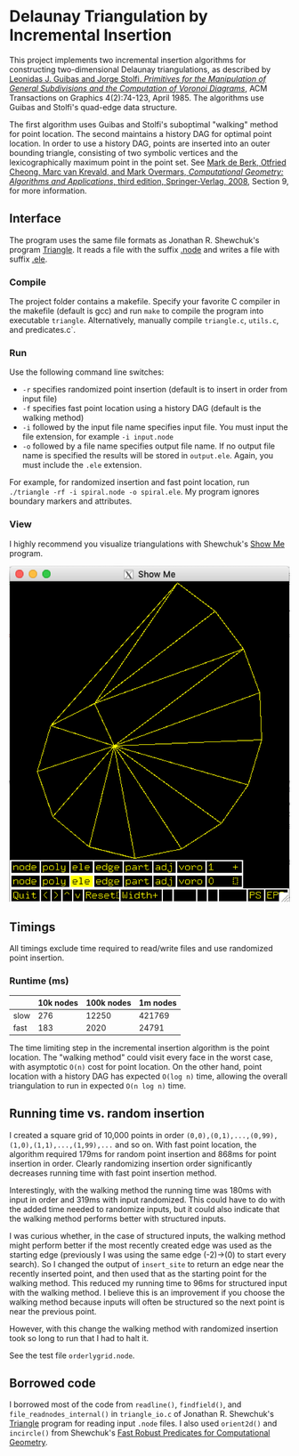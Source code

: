 # Delaunay Triangulation by Incremental Insertion
This project implements two incremental insertion algorithms for constructing two-dimensional Delaunay triangulations, as described by [Leonidas J. Guibas and Jorge Stolfi, *Primitives for the Manipulation of General Subdivisions and the Computation of Voronoi Diagrams*](https://portal.acm.org/citation.cfm?doid=282918.282923), ACM Transactions on Graphics 4(2):74-123, April 1985. The algorithms use Guibas and Stolfi's quad-edge data structure. 

The first algorithm uses Guibas and Stolfi's suboptimal "walking" method for point location. The second maintains a history DAG for optimal point location. In order to use a history DAG, points are inserted into an outer bounding triangle, consisting of two symbolic vertices and the lexicographically maximum point in the point set. See [Mark de Berk, Otfried Cheong, Marc van Krevald, and Mark Overmars, *Computational Geometry: Algorithms and Applications*, third edition, Springer-Verlag, 2008](http://www.cs.uu.nl/geobook/), Section 9, for more information.
## Interface
The program uses the same file formats as Jonathan R. Shewchuk's program [Triangle](https://www.cs.cmu.edu/~quake/triangle.html). It reads a file with the suffix [.node](https://www.cs.cmu.edu/~quake/triangle.node.html) and writes a file with suffix [.ele](https://www.cs.cmu.edu/~quake/triangle.ele.html). 
### Compile
The project folder contains a makefile. Specify your favorite C compiler in the makefile (default is gcc) and run `make` to compile the program into executable `triangle`. Alternatively, manually compile `triangle.c`, `utils.c`, and predicates.c`. 
### Run
Use the following command line switches:
* `-r` specifies randomized point insertion (default is to insert in order from input file)
* `-f` specifies fast point location using a history DAG (default is the walking method)
* `-i` followed by the input file name specifies input file. You must input the file extension, for example `-i input.node`
* `-o` followed by a file name specifies output file name. If no output file name is specified the results will be stored in `output.ele`. Again, you must include the `.ele` extension. 

For example, for randomized insertion and fast point location, run `./triangle -rf -i spiral.node -o spiral.ele`. My program ignores boundary markers and attributes.
### View
I highly recommend you visualize triangulations with Shewchuk's [Show Me](https://www.cs.cmu.edu/~quake/showme.html) program. 

![spiral.ele](spiral.ele.png)

## Timings
All timings exclude time required to read/write files and use randomized point insertion.

### Runtime (ms)

|      | 10k nodes | 100k nodes | 1m nodes |
|------|-----------|------------|----------|
| slow |    276    |    12250   |  421769  |
| fast |    183    |    2020    |  24791   |

The time limiting step in the incremental insertion algorithm is the point location. The "walking method" could visit every face in the worst case, with asymptotic `O(n)` cost for point location. On the other hand, point location with a history DAG has expected `O(log n)` time, allowing the overall triangulation to run in expected `O(n log n)` time.
## Running time vs. random insertion
I created a square grid of 10,000 points in order `(0,0),(0,1),...,(0,99),(1,0),(1,1),...,(1,99),...` and so on. With fast point location, the algorithm required 179ms for random point insertion and 868ms for point insertion in order. Clearly randomizing insertion order significantly decreases running time with fast point insertion method. 

Interestingly, with the walking method the running time was 180ms with input in order and 319ms with input randomized. This could have to do with the added time needed to randomize inputs, but it could also indicate that the walking method performs better with structured inputs.

I was curious whether, in the case of structured inputs, the walking method might perform better if the most recently created edge was used as the starting edge (previously I was using the same edge (-2)->(0) to start every search). So I changed the output of `insert_site` to return an edge near the recently inserted point, and then used that as the starting point for the walking method. This reduced my running time to 96ms for structured input with the walking method. I believe this is an improvement if you choose the walking method because inputs will often be structured so the next point is near the previous point.

However, with this change the walking method with randomized insertion took so long to run that I had to halt it. 

See the test file `orderlygrid.node`.
## Borrowed code
I borrowed most of the code from `readline()`, `findfield()`, and `file_readnodes_internal()` in `triangle_io.c` of Jonathan R. Shewchuk's [Triangle](https://github.com/wo80/Triangle) program for reading input `.node` files. I also used `orient2d()` and `incircle()` from Shewchuk's [Fast Robust Predicates for Computational Geometry](https://www.cs.cmu.edu/~quake/robust.html). 

